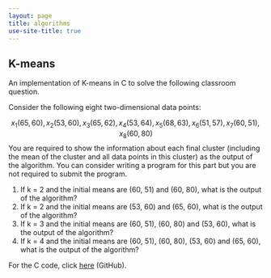 ```yaml
---
layout: page
title: algorithms
use-site-title: true
---
```


## K-means

An implementation of K-means in C to solve the following classroom question.

Consider the following eight two-dimensional data points:

$$
x_1 (65, 60), x_2 (53, 60), x_3 (65, 62), x_4 (53, 64), x_5 (68, 63), x_6 (51, 57), x_7 (60, 51), x_8 (60, 80)
$$
You are required to show the information about each final cluster (including the mean of the cluster and all data points in this cluster) as the output of the algorithm. You can consider writing a program for this part but you are not required to submit the program.  

1.  If k = 2 and the initial means are (60, 51) and (60, 80), what is the output of the algorithm? 
2.  If k = 2 and the initial means are (53, 60) and (65, 60), what is the output of the algorithm? 
3.  If k = 3 and the initial means are (60, 51), (60, 80) and (53, 60), what is the output of the algorithm?
4.  If k = 4 and the initial means are (60, 51), (60, 80), (53, 60) and (65, 60), what is the output of the algorithm? 

For the C code, click [here][kmeans] (GitHub).

[kmeans]: https://github.com/imfl/c-snippets/blob/master/data-mining/kmeans.c	"Go to GitHub Repository"
